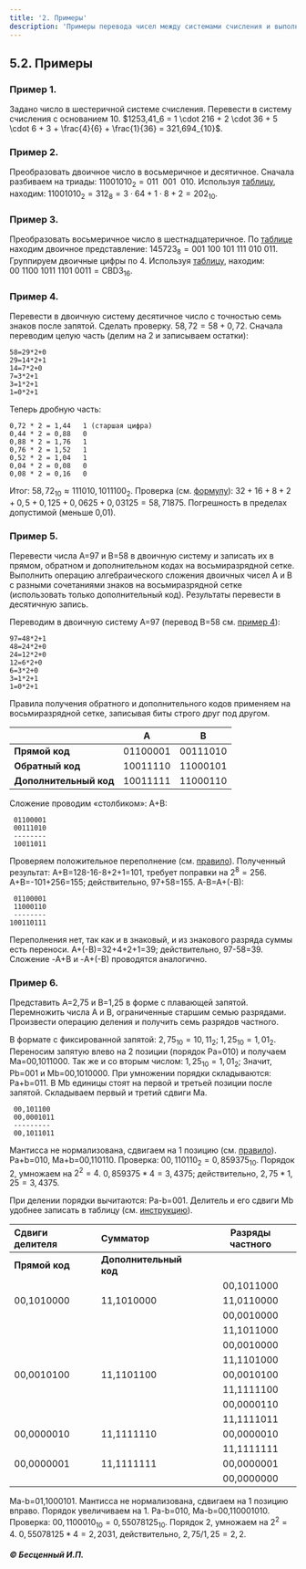```yaml
---
title: '2. Примеры'
description: 'Примеры перевода чисел между системами счисления и выполнения арифметических операций.'
---
```


## 5.2. Примеры

### Пример 1.

Задано число в шестеричной системе счисления. Перевести в систему счисления с основанием 10.
$1253,41_6 = 1 \cdot 216 + 2 \cdot 36 + 5 \cdot 6 + 3 + \frac{4}{6} + \frac{1}{36} = 321,694_{10}$.

### Пример 2.

Преобразовать двоичное число в восьмеричное и десятичное.
Сначала разбиваем на триады:
$11001010_2 = 011 \ \ 001 \ \ 010$.
Используя [таблицу](/path/to/table), находим:
$11001010_2 = 312_8 = 3 \cdot 64 + 1 \cdot 8 + 2 = 202_{10}$.

### Пример 3.

Преобразовать восьмеричное число в шестнадцатеричное.
По [таблице](/path/to/table) находим двоичное представление:
$145723_8 = 001 \ 100 \ 101 \ 111 \ 010 \ 011$.
Группируем двоичные цифры по 4. Используя [таблицу](/path/to/table), находим:
$00 \ 1100 \ 1011 \ 1101 \ 0011 = \text{CBD3}_{16}$.

### Пример 4.

Перевести в двоичную систему десятичное число с точностью семь знаков после запятой. Сделать проверку.
$58,72 = 58 + 0,72$.
Сначала переводим целую часть (делим на 2 и записываем остатки):
```
58=29*2+0
29=14*2+1
14=7*2+0
7=3*2+1
3=1*2+1
1=0*2+1
```
Теперь дробную часть:
```
0,72 * 2 = 1,44   1 (старшая цифра)
0,44 * 2 = 0,88   0
0,88 * 2 = 1,76   1
0,76 * 2 = 1,52   1
0,52 * 2 = 1,04   1
0,04 * 2 = 0,08   0
0,08 * 2 = 0,16   0
```
Итог: $58,72_{10} \approx 111010,1011100_2$.
Проверка (см. [формулу](/path/to/formula)):
$32+16+8+2+0,5+0,125+0,0625+0,03125=58,71875$.
Погрешность в пределах допустимой (меньше 0,01).

### Пример 5.

Перевести числа A=97 и B=58 в двоичную систему и записать их в прямом, обратном и дополнительном кодах на восьмиразрядной сетке. Выполнить операцию алгебраического сложения двоичных чисел A и B с разными сочетаниями знаков на восьмиразрядной сетке (использовать только дополнительный код). Результаты перевести в десятичную запись.

Переводим в двоичную систему A=97 (перевод B=58 см. [пример 4](/path/to/example-4)):
```
97=48*2+1
48=24*2+0
24=12*2+0
12=6*2+0
6=3*2+0
3=1*2+1
1=0*2+1
```
Правила получения обратного и дополнительного кодов применяем на восьмиразрядной сетке, записывая биты строго друг под другом.

| | A | B |
| :--- | :---: | :---: |
| **Прямой код** | 01100001 | 00111010 |
| **Обратный код** | 10011110 | 11000101 |
| **Дополнительный код** | 10011111 | 11000110 |

Сложение проводим «столбиком»:
A+B:
```
 01100001
 00111010
 --------
 10011011
```
Проверяем положительное переполнение (см. [правило](/path/to/rule)). Полученный результат: A+B=128-16-8+2+1=101, требует поправки на $2^8=256$. A+B=-101+256=155; действительно, 97+58=155.
A-B=A+(-B):
```
 01100001
 11000110
 --------
100110111
```
Переполнения нет, так как и в знаковый, и из знакового разряда суммы есть переноси. A+(-B)=32+4+2+1=39; действительно, 97-58=39. Сложение -A+B и -A+(-B) проводятся аналогично.

### Пример 6.

Представить A=2,75 и B=1,25 в форме с плавающей запятой. Перемножить числа A и B, ограниченные старшим семью разрядами. Произвести операцию деления и получить семь разрядов частного.

В формате с фиксированной запятой:
$2,75_{10} = 10,11_2$; $1,25_{10} = 1,01_2$.
Переносим запятую влево на 2 позиции (порядок Pa=010) и получаем Ma=00,1011000. Так же и со вторым числом:
$1,25_{10} = 1,01_2$; Значит, Pb=001 и Mb=00,1010000.
При умножении порядки складываются: Pa+b=011.
В Mb единицы стоят на первой и третьей позиции после запятой. Складываем первый и третий сдвиги Ma.
```
 00,101100
 00,0001011
 ---------
 00,1011011
```
Мантисса не нормализована, сдвигаем на 1 позицию (см. [правило](/path/to/rule)). Pa+b=010, Ma+b=00,110110.
Проверка: $00,110110_2 = 0,859375_{10}$. Порядок 2, умножаем на $2^2=4$.
$0,859375 * 4 = 3,4375$; действительно, $2,75 * 1,25 = 3,4375$.

При делении порядки вычитаются: Pa-b=001.
Делитель и его сдвиги Mb удобнее записать в таблицу (см. [инструкцию](/path/to/instruction)).

| Сдвиги делителя | Сумматор | Разряды частного |
| :--- | :--- | :---: |
| **Прямой код** | **Дополнительный код** | | |
| | | 00,1011000 | |
| 00,1010000 | 11,1010000 | 11,0110000 | 1 |
| | | 00,0010000 | |
| | | 11,1011000 | 0 |
| | | 00,0010000 | |
| | | 11,1101000 | 0 |
| 00,0010100 | 11,1101100 | 00,0010100 | |
| | | 11,1111100 | 0 |
| | | 00,0000110 | |
| | | 11,1111011 | 1 |
| 00,0000010 | 11,1111110 | 00,0000010 | |
| | | 11,1111111 | 0 |
| 00,0000001 | 11,1111111 | 00,0000001 | |
| | | 00,0000000 | 1 |

Ma-b=01,1000101. Мантисса не нормализована, сдвигаем на 1 позицию вправо. Порядок увеличиваем на 1.
Pa-b=010, Ma-b=00,110001010.
Проверка: $00,1100010_{10}=0,55078125_{10}$. Порядок 2, умножаем на $2^2=4$.
$0,55078125*4=2,2031$, действительно, $2,75/1,25=2,2$.

   ##### © Бесценный И.П.